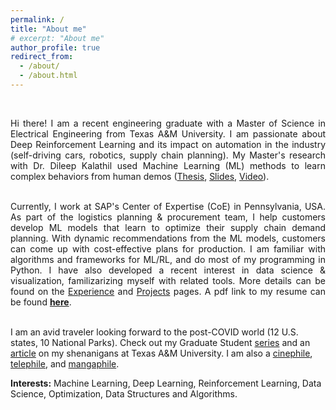```yaml
---
permalink: /
title: "About me"
# excerpt: "About me"
author_profile: true
redirect_from: 
  - /about/
  - /about.html
---
```


<br>
<div style="text-align: justify">

<!-- For my work, I use Deep Reinforcement Learning (RL) techniques to learn profit-maximizing plans.
Prior to joining A&M, I worked on interesting research problems at the Indian Institute of Science, India.  -->

Hi there! I am a recent engineering graduate with a Master of Science in Electrical Engineering from Texas A&M University. I am passionate about Deep Reinforcement Learning and its impact on automation in the industry (self-driving cars, robotics, supply chain planning). My Master's research with Dr. Dileep Kalathil used Machine Learning (ML) methods to learn complex behaviors from human demos (<a href="https://prabhasak.github.io/files/E3-Masters_Thesis_Prabhasa_Kalkur.pdf">Thesis</a>, <a href="https://prabhasak.github.io/files/E3-Masters_Thesis_Prabhasa_Kalkur_Slides.pdf">Slides</a>, <a href="https://vimeo.com/472405835">Video</a>). <br><br>

Currently, I work at SAP's Center of Expertise (CoE) in Pennsylvania, USA. As part of the logistics planning & procurement team, I help customers develop ML models that learn to optimize their supply chain demand planning. With dynamic recommendations from the ML models, customers can come up with cost-effective plans for production. I am familiar with algorithms and frameworks for ML/RL, and do most of my programming in Python. I have also developed a recent interest in data science & visualization, familizarizing myself with related tools. More details can be found on the <a href="http://prabhasak.github.io/experience">Experience</a> and <a href="http://prabhasak.github.io/projects">Projects</a> pages. A pdf link to my resume can be found <a href="https://prabhasak.github.io/files/Resume_Prabhasa_Kalkur.pdf"><b>here</b></a>. <br><br>

</div>

I am an avid traveler looking forward to the post-COVID world (12 U.S. states, 10 National Parks). Check out my Graduate Student [series](https://www.instagram.com/explore/tags/talesattamu/) and an [article](https://engineering.tamu.edu/news/2019/05/balancing-engineering-and-creativity.html) on my shenanigans at Texas A&M University. I am also a [cinephile](https://letterboxd.com/prabhasa/), [telephile](https://www.tvtime.com/en/user/57933524/profile), and [mangaphile](https://myanimelist.net/profile/prabhasa).

<!-- And a devout [memer](https://www.facebook.com/Scratchpad.IGSA/photos/a.534487949954447/2212542242149001/). -->

**Interests:** Machine Learning, Deep Learning, Reinforcement Learning, Data Science, Optimization, Data Structures and Algorithms.

